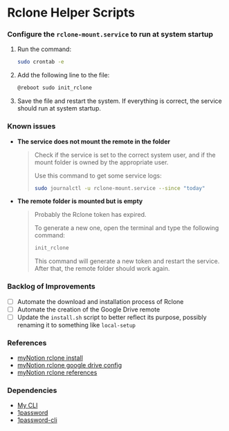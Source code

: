 # Rclone Helper Scripts

### Configure the `rclone-mount.service` to run at system startup

1. Run the command:
    ```bash
    sudo crontab -e
    ```
2. Add the following line to the file:
    ```bash
    @reboot sudo init_rclone
    ```
3. Save the file and restart the system. If everything is correct, the service should run at system startup.

### Known issues

- **The service does not mount the remote in the folder**
  > Check if the service is set to the correct system user, and if the mount folder is owned by the appropriate user.
  >
  > Use this command to get some service logs:
  >
  > ```bash
  > sudo journalctl -u rclone-mount.service --since "today"
  > ```

- **The remote folder is mounted but is empty**
  > Probably the Rclone token has expired.
  >
  > To generate a new one, open the terminal and type the following command:
  >
  > ```bash
  > init_rclone
  > ```
  > This command will generate a new token and restart the service. After that, the remote folder should work again.

### Backlog of Improvements

- [ ] Automate the download and installation process of Rclone
- [ ] Automate the creation of the Google Drive remote
- [ ] Update the `install.sh` script to better reflect its purpose, possibly renaming it to something like `local-setup`

### References
- [myNotion rclone install](https://www.notion.so/fernando-avanzo/doc-Install-e6e7e3635a4044d5ac7644bbc00d50a5?pvs=4)
- [myNotion rclone google drive config](https://www.notion.so/fernando-avanzo/doc-Google-Drive-b8da28324f614fd9a1f849f2df124ef8?pvs=4)
- [myNotion rclone references](https://www.notion.so/fernando-avanzo/stack-Rclone-f025b0d02a5e42c7b8c693d486f5e7d6?pvs=4)

### Dependencies
- [My CLI](https://github.com/FernandoAvanzo/helpers-bash-scripts/tree/main/BashLib)
- [1password](https://releases.1password.com/linux/8.10/#changelog)
- [1password-cli](https://developer.1password.com/docs/cli/get-started/?utm_medium=organic&utm_source=oph&utm_campaign=linux)
